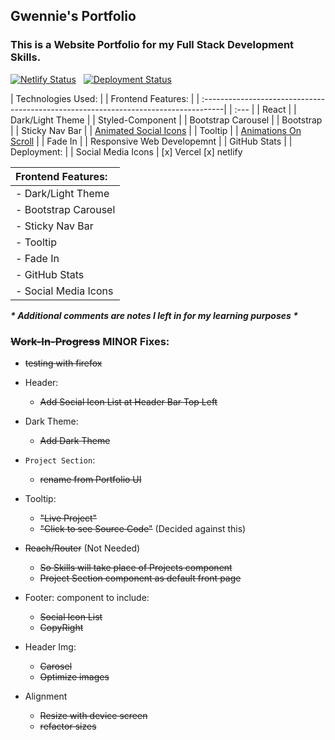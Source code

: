 
## Gwennie's Portfolio
### This is a Website Portfolio for my Full Stack Development Skills.
<Dec2020>
<DeployOnVercel20210108>
<DeployOnNetlify20210109>

[![Netlify Status](https://api.netlify.com/api/v1/badges/aed5ba6e-38ab-46c0-97df-82e2c4136e8b/deploy-status)](https://app.netlify.com/sites/geeeedev/deploys)&nbsp;&nbsp;
[![Deployment Status](https://img.shields.io/endpoint?url=https://devx.sh/api/deployment)](https://devx.sh)


| Technologies Used:                                                                  |                         | Frontend Features: |
| :-----------------------------------------------------------------------------------|                         | :--- |
| React |                                                                                                       | Dark/Light Theme |
| Styled-Component |                                                                                            | Bootstrap Carousel |
| Bootstrap |                                                                                                   | Sticky Nav Bar |
| [Animated Social Icons](https://meko-deng.github.io/react-animated-social-icons/) |                           | Tooltip |
| [Animations On Scroll](https://dbramwell.github.io/react-animate-on-scroll/) |                                | Fade In |
| Responsive Web Developemnt |                                                                                  | GitHub Stats |
| Deployment:     |                                                                                             | Social Media Icons  |
    [x] Vercel
    [x] netlify     

| Frontend Features: |
| :--- |
| - Dark/Light Theme |
| - Bootstrap Carousel |
| - Sticky Nav Bar |
| - Tooltip |
| - Fade In |
| - GitHub Stats |
| - Social Media Icons |

***\* Additional comments are notes I left in for my learning purposes \****

### ~~Work-In-Progress~~ MINOR Fixes:

- ~~testing with firefox~~

- Header:
    - ~~Add Social Icon List at Header Bar Top Left~~

- Dark Theme:
    - ~~Add Dark Theme~~

- `Project Section`:
    - ~~rename from Portfolio UI~~

- Tooltip:
    - ~~"Live Project"~~
    - ~~"Click to see Source Code"~~ (Decided against this)
    
- ~~Reach/Router~~ (Not Needed)
    - ~~So Skills will take place of Projects component~~
    - ~~Project Section component as default front page~~

- Footer: component to include:
    - ~~Social Icon List~~
    - ~~CopyRight~~

- Header Img:
    - ~~Carosel~~  
    - ~~Optimize images~~

- Alignment 
    - ~~Resize with device screen~~
    - ~~refactor sizes~~


